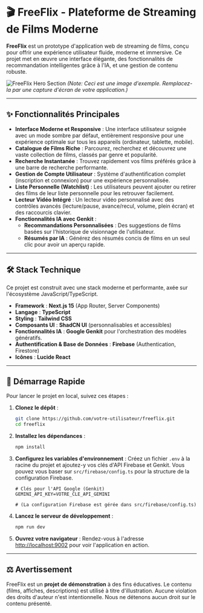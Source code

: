 # 🎬 FreeFlix - Plateforme de Streaming de Films Moderne

**FreeFlix** est un prototype d'application web de streaming de films, conçu pour offrir une expérience utilisateur fluide, moderne et immersive. Ce projet met en œuvre une interface élégante, des fonctionnalités de recommandation intelligentes grâce à l'IA, et une gestion de contenu robuste.

![FreeFlix Hero Section](https://i.imgur.com/example.png) 
*(Note: Ceci est une image d'exemple. Remplacez-la par une capture d'écran de votre application.)*

---

## ✨ Fonctionnalités Principales

- **Interface Moderne et Responsive** : Une interface utilisateur soignée avec un mode sombre par défaut, entièrement responsive pour une expérience optimale sur tous les appareils (ordinateur, tablette, mobile).
- **Catalogue de Films Riche** : Parcourez, recherchez et découvrez une vaste collection de films, classés par genre et popularité.
- **Recherche Instantanée** : Trouvez rapidement vos films préférés grâce à une barre de recherche performante.
- **Gestion de Compte Utilisateur** : Système d'authentification complet (inscription et connexion) pour une expérience personnalisée.
- **Liste Personnelle (Watchlist)** : Les utilisateurs peuvent ajouter ou retirer des films de leur liste personnelle pour les retrouver facilement.
- **Lecteur Vidéo Intégré** : Un lecteur vidéo personnalisé avec des contrôles avancés (lecture/pause, avance/recul, volume, plein écran) et des raccourcis clavier.
- **Fonctionnalités IA avec Genkit** :
  - **Recommandations Personnalisées** : Des suggestions de films basées sur l'historique de visionnage de l'utilisateur.
  - **Résumés par IA** : Générez des résumés concis de films en un seul clic pour avoir un aperçu rapide.

---

## 🛠️ Stack Technique

Ce projet est construit avec une stack moderne et performante, axée sur l'écosystème JavaScript/TypeScript.

- **Framework** : **Next.js 15** (App Router, Server Components)
- **Langage** : **TypeScript**
- **Styling** : **Tailwind CSS**
- **Composants UI** : **ShadCN UI** (personnalisables et accessibles)
- **Fonctionnalités IA** : **Google Genkit** pour l'orchestration des modèles génératifs.
- **Authentification & Base de Données** : **Firebase** (Authentication, Firestore)
- **Icônes** : **Lucide React**

---

## 🚀 Démarrage Rapide

Pour lancer le projet en local, suivez ces étapes :

1.  **Clonez le dépôt** :
    ```bash
    git clone https://github.com/votre-utilisateur/freeflix.git
    cd freeflix
    ```

2.  **Installez les dépendances** :
    ```bash
    npm install
    ```

3.  **Configurez les variables d'environnement** :
    Créez un fichier `.env` à la racine du projet et ajoutez-y vos clés d'API Firebase et Genkit. Vous pouvez vous baser sur `src/firebase/config.ts` pour la structure de la configuration Firebase.
    ```env
    # Clés pour l'API Google (Genkit)
    GEMINI_API_KEY=VOTRE_CLE_API_GEMINI

    # (La configuration Firebase est gérée dans src/firebase/config.ts)
    ```

4.  **Lancez le serveur de développement** :
    ```bash
    npm run dev
    ```

5.  **Ouvrez votre navigateur** :
    Rendez-vous à l'adresse [http://localhost:9002](http://localhost:9002) pour voir l'application en action.

---

## ⚖️ Avertissement

FreeFlix est un **projet de démonstration** à des fins éducatives. Le contenu (films, affiches, descriptions) est utilisé à titre d'illustration. Aucune violation des droits d'auteur n'est intentionnelle. Nous ne détenons aucun droit sur le contenu présenté.
